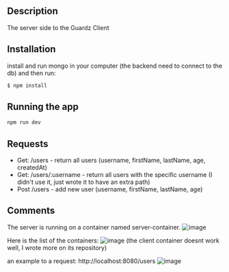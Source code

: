 ## Description
The server side to the Guardz Client

## Installation
install and run mongo in your computer (the backend need to connect to the db)
and then run: 
```bash
$ npm install
```

## Running the app
```bash
npm run dev
```

## Requests
* Get: /users - return all users (username, firstName, lastName, age, createdAt)
* Get: /users/:username - return all users with the specific username (I didn't use it, just wrote it to have an extra path)
* Post /users - add new user (username, firstName, lastName, age)

## Comments
The server is running on a container named server-container.
![image](https://github.com/yaelili70/guardz-backend/assets/52917225/1b3f09ee-bec4-4139-86e7-9c532ef50704)

Here is the list of the containers:
![image](https://github.com/yaelili70/guardz-backend/assets/52917225/4c22f2d0-9da0-4651-87a2-0b4a0128b25b)
(the client container doesnt work well, I wrote more on its repository)

an example to a request:
http://localhost:8080/users
![image](https://github.com/yaelili70/guardz-backend/assets/52917225/2ad8fa99-8d0e-4c65-bd14-ef4762ea45a7)



